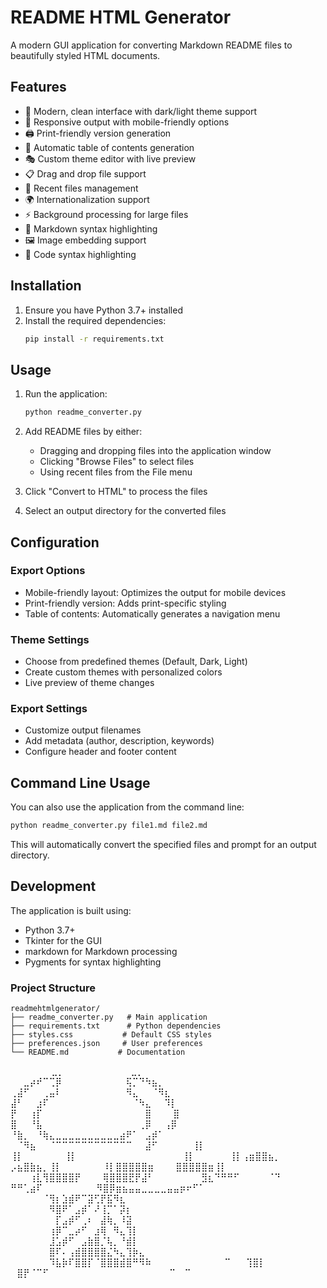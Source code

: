 # README HTML Generator

A modern GUI application for converting Markdown README files to beautifully styled HTML documents.

## Features

- 🎨 Modern, clean interface with dark/light theme support
- 📱 Responsive output with mobile-friendly options
- 🖨️ Print-friendly version generation
- 📑 Automatic table of contents generation
- 🎭 Custom theme editor with live preview
- 📋 Drag and drop file support
- 🔄 Recent files management
- 🌍 Internationalization support
- ⚡ Background processing for large files
- 📝 Markdown syntax highlighting
- 🖼️ Image embedding support
- 🎯 Code syntax highlighting

## Installation

1. Ensure you have Python 3.7+ installed
2. Install the required dependencies:
   ```bash
   pip install -r requirements.txt
   ```

## Usage

1. Run the application:
   ```bash
   python readme_converter.py
   ```

2. Add README files by either:
   - Dragging and dropping files into the application window
   - Clicking "Browse Files" to select files
   - Using recent files from the File menu

3. Click "Convert to HTML" to process the files

4. Select an output directory for the converted files

## Configuration

### Export Options

- Mobile-friendly layout: Optimizes the output for mobile devices
- Print-friendly version: Adds print-specific styling
- Table of contents: Automatically generates a navigation menu

### Theme Settings

- Choose from predefined themes (Default, Dark, Light)
- Create custom themes with personalized colors
- Live preview of theme changes

### Export Settings

- Customize output filenames
- Add metadata (author, description, keywords)
- Configure header and footer content

## Command Line Usage

You can also use the application from the command line:

```bash
python readme_converter.py file1.md file2.md
```

This will automatically convert the specified files and prompt for an output directory.

## Development

The application is built using:
- Python 3.7+
- Tkinter for the GUI
- markdown for Markdown processing
- Pygments for syntax highlighting

### Project Structure

```
readmehtmlgenerator/
├── readme_converter.py   # Main application
├── requirements.txt      # Python dependencies
├── styles.css           # Default CSS styles
├── preferences.json     # User preferences
└── README.md           # Documentation
```
⠀⠀⠀⠀⠀ ⠀⣀⡀⠀⠀⠀⠀⠀⠀⠀⠀⠀   ⠀⣀⡀⠀⠀⠀⠀⠀⠀
⠀⠀⣀⡴⠞⠉⢉⡿⠀⠀⠀⠀⠀⠀⠀⠀⠀⠀⢯⡉⠙⠳⣦⡀⠀⠀
⢀⣼⠋⠀⠀⢀⣤⠇⠀⠀⠀⠀⠀⠀⠀⠀⠀⠀⠻⣄⠀⠀⠈⠻⣆⠀
⣼⠃⠀⠀⣰⠏⠀⠀⠀⠀⠀⠀⠀⠀⠀⠀⠀⠀⠀⠈⠳⣄⠀⠀⠹⡇
⡟⠀⠀⢰⡏⠀⠀⠀⠀⠀⠀⠀⠀⠀⠀⠀⠀⠀⠀⠀⠀⣿⠀⠀ ⠀⣿
⣿⠀⠀⠘⣧⠀⠀⠀⠀⠀⠀⠀⠀⠀⠀⠀⠀⠀⠀⠀⢀⡿⠀⠀⢠⡿
⠘⣷⡀⠀⠘⢷⣄⣀⣀⣀⣀⣀⣀⣀⣀⣀⣀⣴⠟⠁⠀⣠⡾⠁
⠀⠈⠻⣦⠀⠀⠈⠉⠉⠉⠉⠉⠉⠉⠉⠉⠉⠉⠉⠀⠀⣼⠋⠀⠀
⠀⠀⠀⢸⡇⠀⠀⠀⠀⠀⠀⠀⠀⠀⠀⠀⠀⠀⠀⠀⠀    ⢸⡇⠀⠀⠀
⠀⠀⠀⢸⡇⠀⠀⠀⠀⠀⠀⠀⠀⠀⠀⠀⠀⠀⠀⠀⠀    ⢸⡇⠀⠀
⠀⠀⠀⢸⡇⢠⣶⣿⣿⣦⡀⠀⠀⠀  ⡠⣦⣿⣷⣦⡀⢸⡇⠀⠀⠀
⠀⠀⠀⠸⡇⣿⣿⣿⣿⣿⣶⠀⠀⠀  ⣿⣿⣿⣿⣿⣶⢸⡇⠀⠀⠀
⠀⠀⠀⢰⣇⢻⣿⣿⣿⣿⡟⠀⠀⠀  ⢿⣿⣿⣿⣟⡟⣼⠃⠀⠀⠀
⠀⠀⠀⠀⣻⣆⠙⠛⠛⠋⠀⠀⠀⠀  ⠈⠙ ⠛⠛⢁⣴⠏⠀⠀⠀⠀
⠀⠀⠀⠀⠻⣿⡿⣶⣦⣤⣤⣀⣀⣀⣀⣤⣤⡶⠖⠋⠁⠀⠀⠀⠀⠀
⠀⠀⠀⠀⠀⠈⢻⡆⣱⣾⠟⠉⣽⢋⡟⣯⠻⣆⠀⠀⠀⠀⠀⠀⠀⠀
⠀⠀⠀⠀⠀⠀⠻⣿⠟⠁⣠⡾⠁⠜⢸⡉⠁⡽⡆⠀⠀⠀⠀⠀⠀⠀
⠀⠀⠀⠀⠀⠀⠀⡏⣠⡾⠋⢀⠆⠀⣼⢷⡀⠸⣽⠀⠀⠀⠀⠀⠀⠀
⠀⠀⠀⠀⠀⠀⢰⡿⠉⣀⡴⠋⠀⣰⢿⠀⠻⣄⢹⡇⠀⠀⠀⠀⠀⠀
⠀⠀⠀⠀⠀⠀⣸⣡⡾⠋⠀⣠⣷⣿⡈⢧⡀⠘⣾⡇⠀⠀⠀⠀⠀⠀
⠀⠀⠀⠀⠀⠀⣿⠏⠄⢠⣾⣿⣿⣿⣿⣌⠳⣄⢹⡷⣄⠀⠀⠀⠀⠀
⠀⠀⠀⠀⠀⠀⠹⣧⡷⠏⣿⣿⡏⠈⣿⣿⣿⣾⣿⠛⠻⠷⠀⠀⠀⠀
⠀⠀⠀⠀⠀⠀⠀⠉⠀ ⠀⢹⣿⡇ ⠀⣿⡟⠈⠉⠋⠀⠀⠀⠀⠀⠀⠀
⠀⠀⠀⠀⠀⠀⠀⠀⠀⠀⠀  ⠉⠀     ⠉⠀⠀⠀⠀⠀⠀⠀⠀